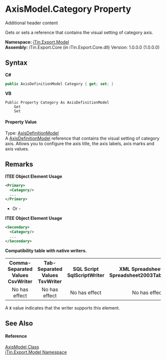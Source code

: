 # AxisModel.Category Property 
Additional header content 

Gets or sets a reference that contains the visual setting of category axis.

**Namespace:**&nbsp;<a href="N_iTin_Export_Model">iTin.Export.Model</a><br />**Assembly:**&nbsp;iTin.Export.Core (in iTin.Export.Core.dll) Version: 1.0.0.0 (1.0.0.0)

## Syntax

**C#**<br />
``` C#
public AxisDefinitionModel Category { get; set; }
```

**VB**<br />
``` VB
Public Property Category As AxisDefinitionModel
	Get
	Set
```


#### Property Value
Type: <a href="T_iTin_Export_Model_AxisDefinitionModel">AxisDefinitionModel</a><br />A <a href="T_iTin_Export_Model_AxisDefinitionModel">AxisDefinitionModel</a> reference that contains the visual setting of category axis. Allows you to configure the axis title, the axis labels, axis marks and axis values.

## Remarks

**ITEE Object Element Usage**<br />
``` XML
<Primary>
  <Category/>
  ...
</Primary>
```

- Or -


**ITEE Object Element Usage**<br />
``` XML
<Secondary>
  <Category/>
  ...
</Secondary>
```

<strong>Compatibility table with native writers.</strong><table><tr><th>Comma-Separated Values<br />CsvWriter</th><th>Tab-Separated Values<br />TsvWriter</th><th>SQL Script<br />SqlScriptWriter</th><th>XML Spreadsheet 2003<br />Spreadsheet2003TabularWriter</th></tr><tr><td align="center">No has effect</td><td align="center">No has effect</td><td align="center">No has effect</td><td align="center">No has effect</td></tr></table> A <strong>`X`</strong> value indicates that the writer supports this element.


## See Also


#### Reference
<a href="T_iTin_Export_Model_AxisModel">AxisModel Class</a><br /><a href="N_iTin_Export_Model">iTin.Export.Model Namespace</a><br />